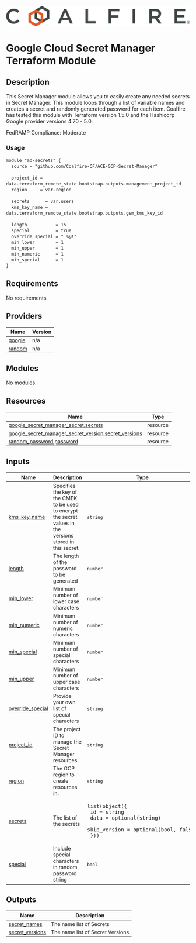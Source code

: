 ![Coalfire](coalfire_logo.png)

# Google Cloud Secret Manager Terraform Module

## Description

This Secret Manager module allows you to easily create any needed secrets in Secret Manager. This module loops through a list of variable names and creates a secret and randomly generated password for each item. Coalfire has tested this module with Terraform version 1.5.0 and the Hashicorp Google provider versions 4.70 - 5.0.

FedRAMP Compliance: Moderate

### Usage

```
module "ad-secrets" {
  source = "github.com/Coalfire-CF/ACE-GCP-Secret-Manager"

  project_id = data.terraform_remote_state.bootstrap.outputs.management_project_id
  region     = var.region

  secrets      = var.users
  kms_key_name = data.terraform_remote_state.bootstrap.outputs.gsm_kms_key_id

  length           = 15
  special          = true
  override_special = "_%@!"
  min_lower        = 1
  min_upper        = 1
  min_numeric      = 1
  min_special      = 1
}
```

<!-- BEGIN_TF_DOCS -->
## Requirements

No requirements.

## Providers

| Name | Version |
|------|---------|
| <a name="provider_google"></a> [google](#provider\_google) | n/a |
| <a name="provider_random"></a> [random](#provider\_random) | n/a |

## Modules

No modules.

## Resources

| Name | Type |
|------|------|
| [google_secret_manager_secret.secrets](https://registry.terraform.io/providers/hashicorp/google/latest/docs/resources/secret_manager_secret) | resource |
| [google_secret_manager_secret_version.secret_versions](https://registry.terraform.io/providers/hashicorp/google/latest/docs/resources/secret_manager_secret_version) | resource |
| [random_password.password](https://registry.terraform.io/providers/hashicorp/random/latest/docs/resources/password) | resource |

## Inputs

| Name | Description | Type | Default | Required |
|------|-------------|------|---------|:--------:|
| <a name="input_kms_key_name"></a> [kms\_key\_name](#input\_kms\_key\_name) | Specifies the key of the CMEK to be used to encrypt the secret values in the versions stored in this secret. | `string` | n/a | yes |
| <a name="input_length"></a> [length](#input\_length) | The length of the password to be generated | `number` | `15` | no |
| <a name="input_min_lower"></a> [min\_lower](#input\_min\_lower) | Minimum number of lower case characters | `number` | `1` | no |
| <a name="input_min_numeric"></a> [min\_numeric](#input\_min\_numeric) | Minimum number of numeric characters | `number` | `1` | no |
| <a name="input_min_special"></a> [min\_special](#input\_min\_special) | Minimum number of special characters | `number` | `1` | no |
| <a name="input_min_upper"></a> [min\_upper](#input\_min\_upper) | Minimum number of upper case characters | `number` | `1` | no |
| <a name="input_override_special"></a> [override\_special](#input\_override\_special) | Provide your own list of special characters | `string` | `"_%@!"` | no |
| <a name="input_project_id"></a> [project\_id](#input\_project\_id) | The project ID to manage the Secret Manager resources | `string` | n/a | yes |
| <a name="input_region"></a> [region](#input\_region) | The GCP region to create resources in. | `string` | n/a | yes |
| <a name="input_secrets"></a> [secrets](#input\_secrets) | The list of the secrets | <pre>list(object({<br>    id           = string<br>    data         = optional(string)<br>    skip_version = optional(bool, false)<br>  }))</pre> | `[]` | no |
| <a name="input_special"></a> [special](#input\_special) | Include special characters in random password string | `bool` | `true` | no |

## Outputs

| Name | Description |
|------|-------------|
| <a name="output_secret_names"></a> [secret\_names](#output\_secret\_names) | The name list of Secrets |
| <a name="output_secret_versions"></a> [secret\_versions](#output\_secret\_versions) | The name list of Secret Versions |
<!-- END_TF_DOCS -->